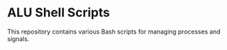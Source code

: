 # ALU Shell Scripts

This repository contains various Bash scripts for managing processes and signals.
